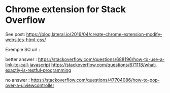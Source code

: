 # Chrome extension for Stack Overflow

See post: https://blog.lateral.io/2016/04/create-chrome-extension-modify-websites-html-css/



Exemple SO url :

better answer : 
https://stackoverflow.com/questions/688196/how-to-use-a-link-to-call-javascript
https://stackoverflow.com/questions/671118/what-exactly-is-restful-programming

no answer : https://stackoverflow.com/questions/47704086/how-to-pop-over-a-uiviewcontroller